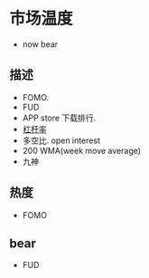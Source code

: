 # 市场温度
- now bear
## 描述
- FOMO.
- FUD
- APP store 下载排行.
- [杠杆率](https://cryptoquant.com/quicktake/63c9f98b710f9e4c6897a771-Crypto-market-in-2023)
- 多空比. open interest
- 200 WMA(week move average)
- 九神

## 热度
- FOMO


## bear
- FUD